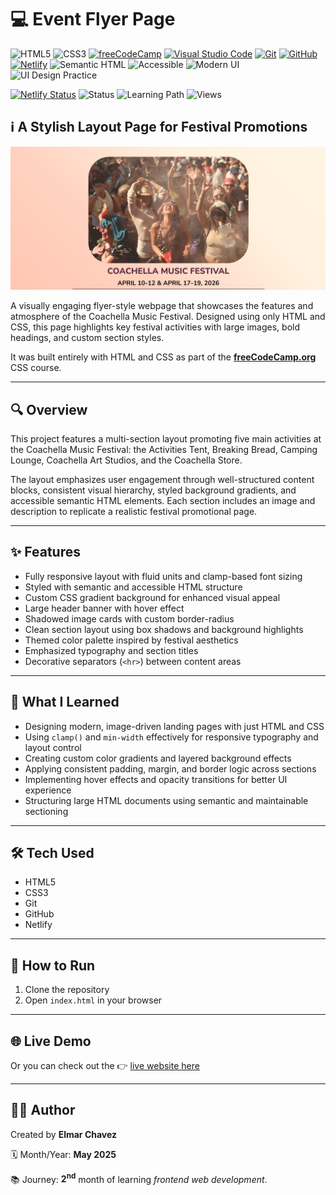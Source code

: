 # 💻 Event Flyer Page

![HTML5](https://img.shields.io/badge/HTML5-E34F26?style=for-the-badge&logo=html5&logoColor=white)
![CSS3](https://img.shields.io/badge/CSS3-1572B6?style=for-the-badge&logo=css3&logoColor=white)
[![freeCodeCamp](https://img.shields.io/badge/freeCodeCamp-27273D?style=for-the-badge&logo=freecodecamp&logoColor=white)](https://www.freecodecamp.org/)
[![Visual Studio Code](https://img.shields.io/badge/VS%20Code-007ACC?style=for-the-badge&logo=visual-studio-code&logoColor=white)](https://code.visualstudio.com/)
[![Git](https://img.shields.io/badge/Git-F05032?style=for-the-badge&logo=git&logoColor=white)](https://git-scm.com/)
[![GitHub](https://img.shields.io/badge/GitHub-181717?style=for-the-badge&logo=github&logoColor=white)](https://github.com/)
[![Netlify](https://img.shields.io/badge/Netlify-00C7B7?style=for-the-badge&logo=netlify&logoColor=white)](https://www.netlify.com/)
![Semantic HTML](https://img.shields.io/badge/Semantic%20HTML-ff9800?style=for-the-badge)
![Accessible](https://img.shields.io/badge/Accessibility-A11Y-0052cc?style=for-the-badge)
![Modern UI](https://img.shields.io/badge/Modern%20UI-polished%20look-yellowgreen?style=for-the-badge)
![UI Design Practice](https://img.shields.io/badge/UI%20Design%20Practice-interface%20building-ff69b4?style=for-the-badge)

[![Netlify Status](https://api.netlify.com/api/v1/badges/57a63f6f-0739-4a2b-8c67-d20cb595ee19/deploy-status)](https://event-flyer-page-fcc-jiro.netlify.app/)
![Status](https://img.shields.io/badge/status-complete-brightgreen)
![Learning Path](https://img.shields.io/badge/learning%20path-month%202-blue)
![Views](https://visitor-badge.laobi.icu/badge?page_id=CodingWithJiro.freecodecamp-css-event-flyer-page&left_text=repo%20views)

## ℹ️ A Stylish Layout Page for Festival Promotions

![Screenshot of the project](./screenshot.png)

A visually engaging flyer-style webpage that showcases the features and atmosphere of the Coachella Music Festival. Designed using only HTML and CSS, this page highlights key festival activities with large images, bold headings, and custom section styles.

It was built entirely with HTML and CSS as part of the [**freeCodeCamp.org**](https://www.freecodecamp.org/learn/full-stack-developer/) CSS course.

---

## 🔍 Overview

This project features a multi-section layout promoting five main activities at the Coachella Music Festival: the Activities Tent, Breaking Bread, Camping Lounge, Coachella Art Studios, and the Coachella Store.

The layout emphasizes user engagement through well-structured content blocks, consistent visual hierarchy, styled background gradients, and accessible semantic HTML elements. Each section includes an image and description to replicate a realistic festival promotional page.

---

## ✨ Features

- Fully responsive layout with fluid units and clamp-based font sizing
- Styled with semantic and accessible HTML structure
- Custom CSS gradient background for enhanced visual appeal
- Large header banner with hover effect
- Shadowed image cards with custom border-radius
- Clean section layout using box shadows and background highlights
- Themed color palette inspired by festival aesthetics
- Emphasized typography and section titles
- Decorative separators (`<hr>`) between content areas

---

## 🧠 What I Learned

- Designing modern, image-driven landing pages with just HTML and CSS
- Using `clamp()` and `min-width` effectively for responsive typography and layout control
- Creating custom color gradients and layered background effects
- Applying consistent padding, margin, and border logic across sections
- Implementing hover effects and opacity transitions for better UI experience
- Structuring large HTML documents using semantic and maintainable sectioning

---

## 🛠️ Tech Used

- HTML5
- CSS3
- Git
- GitHub
- Netlify

---

## 🚀 How to Run

1. Clone the repository
2. Open `index.html` in your browser

---

## 🌐 Live Demo

Or you can check out the 👉 [live website here](https://event-flyer-page-fcc-jiro.netlify.app/)

---

## 🧑‍💻 Author

Created by **Elmar Chavez**

🗓️ Month/Year: **May 2025**

📚 Journey: **2<sup>nd</sup>** month of learning _frontend web development_.
